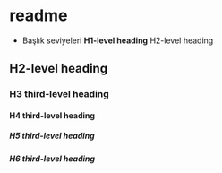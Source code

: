 # readme
- Başlık seviyeleri
**H1-level heading**
 H2-level heading




##    H2-level heading
###   H3 third-level heading
####  H4 third-level heading
##### H5 third-level heading
##### H6 third-level heading
